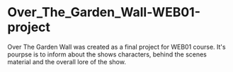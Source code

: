 # Over_The_Garden_Wall-WEB01-project
Over The Garden Wall was created as a final project for WEB01 course. It's pourpse is to inform about the shows characters, behind the scenes material and the overall lore of the show. 
